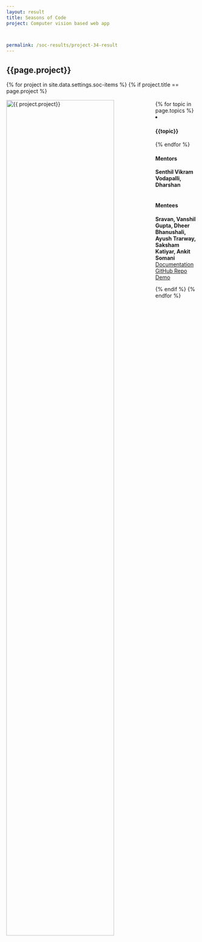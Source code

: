 ```yaml
---
layout: result
title: Seasons of Code
project: Computer vision based web app


    
permalink: /soc-results/project-34-result
---
```


<h2 class="display1 m-3 p-3 text-center customcol">{{page.project}}</h2>
{% for project in site.data.settings.soc-items %}
{% if project.title == page.project %}

<div>
    <img src="{{ site.baseurl }}/{{ project.image }}"  width = "75%" height="auto"  alt="{{ project.project}}" class="border rounded" style = "float: left; margin-top: 3%; margin-right: 3%">
</div>


<div class="mentor-mentee-section">
    <br>
        {% for topic in page.topics %}
        <li><h4 class="text-primary text-center">{{topic}}</h4></li>
        {% endfor %}
    <br>
    <h4 class="mentor-title" style="display: block; fontWeight: 800">Mentors</h4>   
    <h4 class="mentors" style="display: inline;">Senthil Vikram Vodapalli, Dharshan</h4>    
    <br>  <br>
    <h4 class="mentor-title" style="display: block;">Mentees</h4> 
    <h4 class="mentors" style="display: inline;">Sravan, Vanshil Gupta, Dheer Bhanushali, Ayush Trarway, Saksham Katiyar, Ankit Somani</h4>
    </div>

<div class = "button-holder">
    <div class="button-res"><a href="https://docs.google.com/document/d/1xSnTkkJqVgP6xYy5SFr9sgAaMUTR-WbwNvmx0emZaEw/edit" role="button">Documentation</a></div>
    <div class="button-res"><a href="https://github.com/Saksham-Katiyar/Computer-Vision-based-Web-App" role="button">GitHub Repo</a></div>
    <div class="button-res"><a href="https://drive.google.com/drive/folders/1KrNk6ot3MXsPQ3MpVyeBznbTcL8E828p?usp=sharing" role="button">Demo</a></div>
</div>

{% endif %}
{% endfor %}
